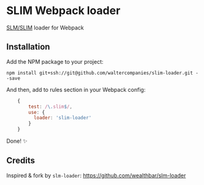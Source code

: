 # SLIM Webpack loader

[SLM/SLIM](https://github.com/slm-lang/slm) loader for Webpack

## Installation

Add the NPM package to your project:

    npm install git+ssh://git@github.com/waltercompanies/slim-loader.git --save

And then, add to rules section in your Webpack config:

```js
    {
        test: /\.slim$/,
        use: {
          loader: 'slim-loader'
        }
    }
```

Done! :sparkles:

## Credits

Inspired & fork by `slm-loader`: https://github.com/wealthbar/slm-loader

